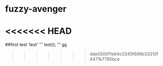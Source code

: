 # fuzzy-avenger
<<<<<<< HEAD
=======
##first test
‘test’
'''
test();
‘’‘
[go](http://github.com)
>>>>>>> dde0500f1e64c0345f699b33310f4471b7785bce
